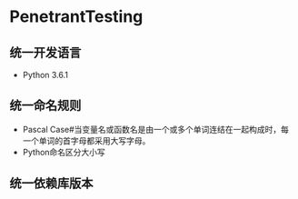 # PenetrantTesting

## 统一开发语言

* Python 3.6.1

## 统一命名规则

* Pascal Case#当变量名或函数名是由一个或多个单词连结在一起构成时，每一个单词的首字母都采用大写字母。
* Python命名区分大小写

## 统一依赖库版本
